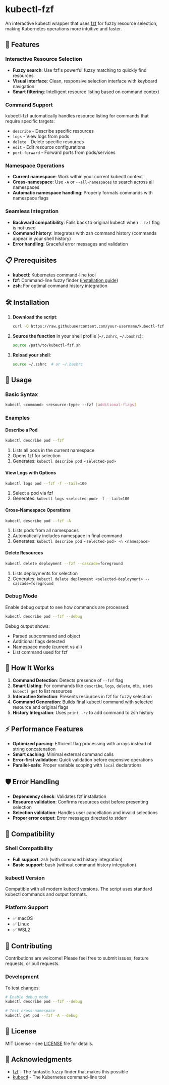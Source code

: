 # kubectl-fzf

An interactive kubectl wrapper that uses [fzf](https://github.com/junegunn/fzf) for fuzzy resource selection, making Kubernetes operations more intuitive and faster.

## 🚀 Features

### Interactive Resource Selection
- **Fuzzy search**: Use fzf's powerful fuzzy matching to quickly find resources
- **Visual interface**: Clean, responsive selection interface with keyboard navigation
- **Smart filtering**: Intelligent resource listing based on command context

### Command Support
kubectl-fzf automatically handles resource listing for commands that require specific targets:

- `describe` - Describe specific resources
- `logs` - View logs from pods
- `delete` - Delete specific resources
- `edit` - Edit resource configurations
- `port-forward` - Forward ports from pods/services

### Namespace Operations
- **Current namespace**: Work within your current kubectl context
- **Cross-namespace**: Use `-A` or `--all-namespaces` to search across all namespaces
- **Automatic namespace handling**: Properly formats commands with namespace flags

### Seamless Integration
- **Backward compatibility**: Falls back to original kubectl when `--fzf` flag is not used
- **Command history**: Integrates with zsh command history (commands appear in your shell history)
- **Error handling**: Graceful error messages and validation

## 📋 Prerequisites

- **kubectl**: Kubernetes command-line tool
- **fzf**: Command-line fuzzy finder ([installation guide](https://github.com/junegunn/fzf#installation))
- **zsh**: For optimal command history integration

## 🛠️ Installation

1. **Download the script**:
   ```bash
   curl -O https://raw.githubusercontent.com/your-username/kubectl-fzf/main/kubectl-fzf.sh
   ```

2. **Source the function** in your shell profile (`~/.zshrc`, `~/.bashrc`):
   ```bash
   source /path/to/kubectl-fzf.sh
   ```

3. **Reload your shell**:
   ```bash
   source ~/.zshrc  # or ~/.bashrc
   ```

## 🎯 Usage

### Basic Syntax
```bash
kubectl <command> <resource-type> --fzf [additional-flags]
```

### Examples

#### Describe a Pod
```bash
kubectl describe pod --fzf
```
1. Lists all pods in the current namespace
2. Opens fzf for selection
3. Generates: `kubectl describe pod <selected-pod>`

#### View Logs with Options
```bash
kubectl logs pod --fzf -f --tail=100
```
1. Select a pod via fzf
2. Generates: `kubectl logs <selected-pod> -f --tail=100`

#### Cross-Namespace Operations
```bash
kubectl describe pod --fzf -A
```
1. Lists pods from all namespaces
2. Automatically includes namespace in final command
3. Generates: `kubectl describe pod <selected-pod> -n <namespace>`

#### Delete Resources
```bash
kubectl delete deployment --fzf --cascade=foreground
```
1. Lists deployments for selection
2. Generates: `kubectl delete deployment <selected-deployment> --cascade=foreground`


### Debug Mode
Enable debug output to see how commands are processed:

```bash
kubectl describe pod --fzf --debug
```

Debug output shows:
- Parsed subcommand and object
- Additional flags detected  
- Namespace mode (current vs all)
- List command used for fzf

## 🔧 How It Works

1. **Command Detection**: Detects presence of `--fzf` flag
2. **Smart Listing**: For commands like `describe`, `logs`, `delete`, etc., uses `kubectl get` to list resources
3. **Interactive Selection**: Presents resources in fzf for fuzzy selection
4. **Command Generation**: Builds final kubectl command with selected resource and original flags
5. **History Integration**: Uses `print -rz` to add command to zsh history

## ⚡ Performance Features

- **Optimized parsing**: Efficient flag processing with arrays instead of string concatenation
- **Smart caching**: Minimal external command calls
- **Error-first validation**: Quick validation before expensive operations
- **Parallel-safe**: Proper variable scoping with `local` declarations

## 🛡️ Error Handling

- **Dependency check**: Validates fzf installation
- **Resource validation**: Confirms resources exist before presenting selection
- **Selection validation**: Handles user cancellation and invalid selections
- **Proper error output**: Error messages directed to stderr

## 🔄 Compatibility

### Shell Compatibility
- **Full support**: zsh (with command history integration)
- **Basic support**: bash (without command history integration)

### kubectl Version
Compatible with all modern kubectl versions. The script uses standard kubectl commands and output formats.

### Platform Support
- ✅ macOS
- ✅ Linux  
- ✅ WSL2

## 🤝 Contributing

Contributions are welcome! Please feel free to submit issues, feature requests, or pull requests.

### Development
To test changes:
```bash
# Enable debug mode
kubectl describe pod --fzf --debug

# Test cross-namespace
kubectl get pod --fzf -A --debug
```

## 📝 License

MIT License - see [LICENSE](LICENSE) file for details.

## 🙏 Acknowledgments

- [fzf](https://github.com/junegunn/fzf) - The fantastic fuzzy finder that makes this possible
- [kubectl](https://kubernetes.io/docs/reference/kubectl/) - The Kubernetes command-line tool
